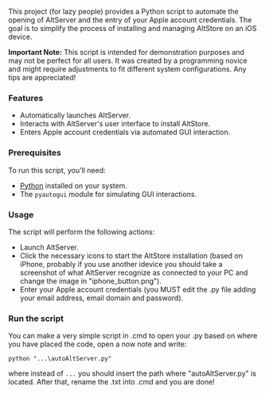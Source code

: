 This project (for lazy people) provides a Python script to automate the opening of AltServer and the entry of your Apple account credentials. The goal is to simplify the process of installing and managing AltStore on an iOS device.

**Important Note:** This script is intended for demonstration purposes and may not be perfect for all users. It was created by a programming novice and might require adjustments to fit different system configurations. Any tips are appreciated!

### Features

- Automatically launches AltServer.
- Interacts with AltServer's user interface to install AltStore.
- Enters Apple account credentials via automated GUI interaction.

### Prerequisites

To run this script, you'll need:
- [Python](https://www.python.org/downloads/) installed on your system.
- The `pyautogui` module for simulating GUI interactions.

### Usage

The script will perform the following actions:
- Launch AltServer.
- Click the necessary icons to start the AltStore installation (based on iPhone, probably if you use another idevice you should take a screenshot of what AltServer recognize as connected to your PC and change the image in "iphone_button.png").
- Enter your Apple account credentials (you MUST edit the .py file adding your email address, email domain and password).

### Run the script
You can make a very simple script in .cmd to open your .py based on where you have placed the code, open a now note and write:

`python "...\autoAltServer.py"`

where instead of `...` you should insert the path where "autoAltServer.py" is located.
After that, rename the .txt into .cmd and you are done!

